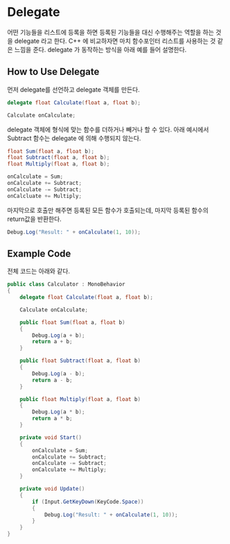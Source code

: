 # Delegate

어떤 기능들을 리스트에 등록을 하면 등록된 기능들을 대신 수행해주는 역할을 하는 것을 delegate 라고 한다. C++ 에 비교하자면 마치 함수포인터 리스트를 사용하는 것 같은 느낌을 준다. delegate 가 동작하는 방식을 아래 예를 들어 설명한다.

## How to Use Delegate

먼저 delegate를 선언하고 delegate 객체를 만든다.

```cs
delegate float Calculate(float a, float b);

Calculate onCalculate;
```

delegate 객체에 형식에 맞는 함수를 더하거나 빼거나 할 수 있다. 아래 예시에서 Subtract 함수는 delegate 에 의해 수행되지 않는다.

```cs
float Sum(float a, float b);
float Subtract(float a, float b);
float Multiply(float a, float b);

onCalculate = Sum;
onCalculate += Subtract;
onCalculate -= Subtract;
onCalcluate += Multiply;
```

마지막으로 호출만 해주면 등록된 모든 함수가 호출되는데, 마지막 등록된 함수의 return값을 반환한다.

```cs
Debug.Log("Result: " + onCalculate(1, 10));
```

## Example Code

전체 코드는 아래와 같다.

```cs
public class Calculator : MonoBehavior
{
    delegate float Calculate(float a, float b);

    Calculate onCalculate;

    public float Sum(float a, float b)
    {
        Debug.Log(a + b);
        return a + b;
    }

    public float Subtract(float a, float b)
    {
        Debug.Log(a - b);
        return a - b;
    }

    public float Multiply(float a, float b)
    {
        Debug.Log(a * b);
        return a * b;
    }

    private void Start()
    {
        onCalculate = Sum;
        onCalculate += Subtract;
        onCalculate -= Subtract;
        onCalculate += Multiply;
    }

    private void Update()
    {
        if (Input.GetKeyDown(KeyCode.Space))
        {
            Debug.Log("Result: " + onCalculate(1, 10));
        }
    }
}
```
